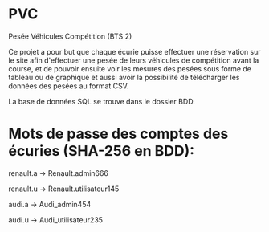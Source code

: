 # PVC
 Pesée Véhicules Compétition (BTS 2)

Ce projet a pour but que chaque écurie puisse effectuer une réservation sur le site afin d'effectuer une pesée de leurs véhicules de compétition avant la course, et de pouvoir ensuite voir les mesures des pesées sous forme de tableau ou de graphique et aussi avoir la possibilité de télécharger les données des pesées au format CSV.

La base de données SQL se trouve dans le dossier BDD.

# Mots de passe des comptes des écuries (SHA-256 en BDD):
renault.a -> Renault.admin666

renault.u -> Renault.utilisateur145

audi.a -> Audi_admin454

audi.u -> Audi_utilisateur235
